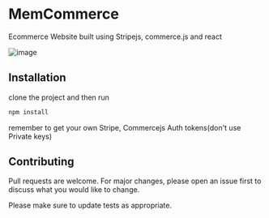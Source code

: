 # MemCommerce
Ecommerce Website built using Stripejs, commerce.js and react

![image](https://user-images.githubusercontent.com/76563079/166157571-6ce83132-1b2e-400a-8093-718e7d131a86.png)

## Installation

clone the project
and then run

```bash
npm install
```
remember to get your own Stripe, Commercejs Auth tokens(don't use Private keys)


## Contributing
Pull requests are welcome. For major changes, please open an issue first to discuss what you would like to change.

Please make sure to update tests as appropriate.
